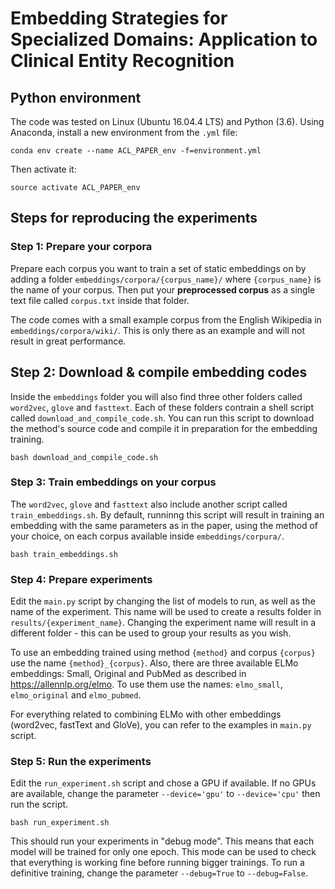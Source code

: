 # Embedding Strategies for Specialized Domains: Application to Clinical Entity Recognition

## Python environment

The code was tested on Linux (Ubuntu 16.04.4 LTS) and Python (3.6). Using Anaconda, install a new environment from the `.yml` file:

`conda env create --name ACL_PAPER_env -f=environment.yml`

Then activate it:

`source activate ACL_PAPER_env`

## Steps for reproducing the experiments

### Step 1: Prepare your corpora
Prepare each corpus you want to train a set of static embeddings on by adding a folder `embeddings/corpora/{corpus_name}/` where `{corpus_name}` is the name of your corpus. Then put your **preprocessed corpus** as a single text file called `corpus.txt` inside that folder.

The code comes with a small example corpus from the English Wikipedia in `embeddings/corpora/wiki/`. This is only there as an example and will not result in great performance.

## Step 2: Download & compile embedding codes
Inside the `embeddings` folder you will also find three other folders called `word2vec`, `glove` and `fasttext`. Each of these folders contrain a shell script called `download_and_compile_code.sh`. You can run this script to download the method's source code and compile it in preparation for the embedding training.

`bash download_and_compile_code.sh`

### Step 3: Train embeddings on your corpus
The `word2vec`, `glove` and `fasttext` also include another script called `train_embeddings.sh`. By default, runninng this script will result in training an embedding with the same parameters as in the paper, using the method of your choice, on each corpus available inside `embeddings/corpura/`.

`bash train_embeddings.sh`

### Step 4: Prepare experiments
Edit the `main.py` script by changing the list of models to run, as well as the name of the experiment. This name will be used to create a results folder in `results/{experiment_name}`. Changing the experiment name will result in a different folder - this can be used to group your results as you wish.

To use an embedding trained using method `{method}` and corpus `{corpus}` use the name `{method}_{corpus}`.
Also, there are three available ELMo embeddings: Small, Original and PubMed as described in https://allennlp.org/elmo. To use them use the names: `elmo_small`, `elmo_original` and `elmo_pubmed`.

For everything related to combining ELMo with other embeddings (word2vec, fastText and GloVe), you can refer to the examples in `main.py` script.

### Step 5: Run the experiments
Edit the `run_experiment.sh` script and chose a GPU if available. If no GPUs are available, change the parameter `--device='gpu'` to `--device='cpu'` then run the script.

`bash run_experiment.sh`

This should run your experiments in "debug mode". This means that each model will be trained for only one epoch. This mode can be used to check that everything is working fine before running bigger trainings. To run a definitive training, change the parameter `--debug=True` to `--debug=False`.
